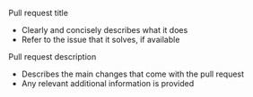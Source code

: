 
Pull request title

- Clearly and concisely describes what it does
- Refer to the issue that it solves, if available


Pull request description

- Describes the main changes that come with the pull request
- Any relevant additional information is provided
